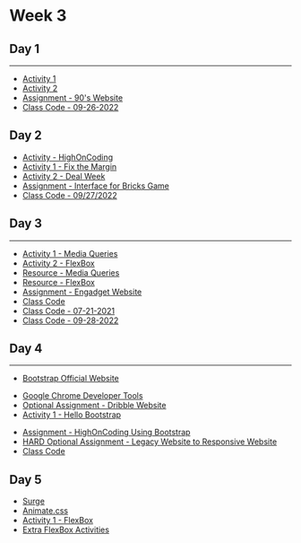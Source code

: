 
# Week 3

## Day 1
---
- [Activity 1](day1/activities/styles.md)
- [Activity 2](day1/activities/apply-styles-list.md)
- [Assignment - 90's Website](day1/assignments/ninty-website.md)
- [Class Code - 09-26-2022](day1/code-downloads/LearnHTML.zip) 

## Day 2 
- [Activity - HighOnCoding](day2/activities/hoc.md)
- [Activity 1 - Fix the Margin](day2/activities/fix-the-margin.md) 
- [Activity 2 - Deal Week](day2/activities/deal-week.md) 
- [Assignment - Interface for Bricks Game](day2/assignments/bricks.md)
- [Class Code - 09/27/2022](day2/code-downloads/LearnPositionMargins.zip) 

## Day 3 
---
- [Activity 1 - Media Queries](day3/activities/media-q.md)
- [Activity 2 - FlexBox](day3/activities/flexbox.md)
- [Resource - Media Queries](https://gist.github.com/gokulkrishh/242e68d1ee94ad05f488)
- [Resource - FlexBox](https://css-tricks.com/snippets/css/a-guide-to-flexbox/)
- [Assignment - Engadget Website](day3/assignments/engadget.md)
- [Class Code](day3/code-downloads/apple-website.zip) 
- [Class Code - 07-21-2021](day3/code-downloads/media-queries.zip) 
- [Class Code - 09-28-2022](https://gist.github.com/azamsharp/568066e201721193a5357c6726ed43d9)

## Day 4 
---
- [Bootstrap Official Website](https://getbootstrap.com/)
<!-- 
- [Sass Official Website](https://sass-lang.com/)
-->
- [Google Chrome Developer Tools](https://developers.google.com/web/tools/chrome-devtools/open)
- [Optional Assignment - Dribble Website](day4/activities/round-robin.md)
- [Activity 1 - Hello Bootstrap](day4/activities/hello-bootstrap.md)
<!-- - 
- [Activity 2 - Engadget Website Using Sass](day4/activities/sass.md)
-->
- [Assignment - HighOnCoding Using Bootstrap](day4/assignments/hoc.md)
- [HARD Optional Assignment - Legacy Website to Responsive Website](day4/assignments/legacy.md)
- [Class Code](day4/code-downloads/intro-sass-bootstrap.zip)

## Day 5 

- [Surge](https://surge.sh/)
- [Animate.css](https://animate.style/)
- [Activity 1 - FlexBox](day5/activities/flex.md)
- [Extra FlexBox Activities](https://developer.mozilla.org/en-US/docs/Learn/CSS/CSS_layout/Flexbox_skills)

<!-- - [Activity 2 - Grid](day5/activities/flex.md) -->
